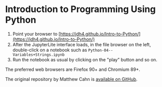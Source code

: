 # Introduction to Programming Using Python

1. Point your browser to [https://jdh4.github.io/Intro-to-Python/](https://jdh4.github.io/Intro-to-Python/)
2. After the JupyterLite interface loads, in the file browser on the left, double-click on a notebook such as `Python-04--Variables+Strings.ipynb`
3. Run the notebook as usual by clicking on the "play" button and so on.

The preferred web browsers are Firefox 90+ and Chromium 89+.

The original repository by Matthew Cahn is [available on GitHub](https://github.com/mcahn/Intro-to-Python).
